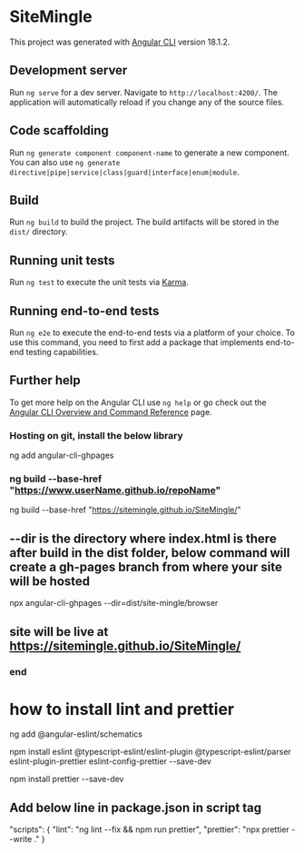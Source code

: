# SiteMingle

This project was generated with [Angular CLI](https://github.com/angular/angular-cli) version 18.1.2.

## Development server

Run `ng serve` for a dev server. Navigate to `http://localhost:4200/`. The application will automatically reload if you change any of the source files.

## Code scaffolding

Run `ng generate component component-name` to generate a new component. You can also use `ng generate directive|pipe|service|class|guard|interface|enum|module`.

## Build

Run `ng build` to build the project. The build artifacts will be stored in the `dist/` directory.

## Running unit tests

Run `ng test` to execute the unit tests via [Karma](https://karma-runner.github.io).

## Running end-to-end tests

Run `ng e2e` to execute the end-to-end tests via a platform of your choice. To use this command, you need to first add a package that implements end-to-end testing capabilities.

## Further help

To get more help on the Angular CLI use `ng help` or go check out the [Angular CLI Overview and Command Reference](https://angular.dev/tools/cli) page.

### Hosting on git, install the below library

ng add angular-cli-ghpages

### ng build --base-href "https://www.userName.github.io/repoName"

ng build --base-href "https://sitemingle.github.io/SiteMingle/"

## --dir is the directory where index.html is there after build in the dist folder, below command will create a gh-pages branch from where your site will be hosted

npx angular-cli-ghpages --dir=dist/site-mingle/browser

## site will be live at https://sitemingle.github.io/SiteMingle/

### end

# how to install lint and prettier

ng add @angular-eslint/schematics

npm install eslint @typescript-eslint/eslint-plugin @typescript-eslint/parser eslint-plugin-prettier eslint-config-prettier --save-dev

npm install prettier --save-dev

## Add below line in package.json in script tag

"scripts": {
"lint": "ng lint --fix && npm run prettier",
"prettier": "npx prettier --write ."
}
